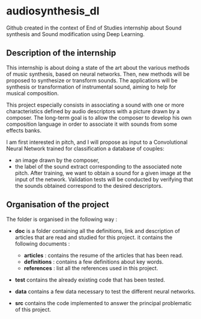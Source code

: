 # audiosynthesis_dl
Github created in the context of End of Studies internship about Sound synthesis and Sound modification using Deep Learning.

## Description of the internship

This internship is about doing a state of the art about the various methods of music synthesis, based on neural networks. Then, new methods will be proposed to synthesize or transform sounds. The applications will be synthesis or transformation of instrumental sound, aiming to help for musical composition.

This project especially consists in associating a sound with one or more characteristics defined by audio descriptors with a picture drawn by a composer. The long-term goal is to allow the composer to develop his own composition language in order to associate it with sounds from some effects banks.

I am first interested in pitch, and I will propose as input to a Convolutional Neural Network trained for classification a database of couples:
- an image drawn by the composer,
- the label of the sound extract corresponding to the associated note pitch. 
After training, we want to obtain a sound for a given image at the input of the network.
Validation tests will be conducted by verifying that the sounds obtained correspond to the desired descriptors.


## Organisation of the project

The folder is organised in the following way :

- **doc** is a folder containing all the definitions, link and description of articles that are read and studied for this project. it contains the following documents :
  - **articles** : contains the resume of the articles that has been read.
  - **definitions** : contains a few definitions about key words.
  - **references** : list all the references used in this project.
  
- **test** contains the already existing code that has been tested.
  
- **data** contains a few data necessary to test the different neural networks.

- **src** contains the code implemented to answer the principal problematic of this project.
